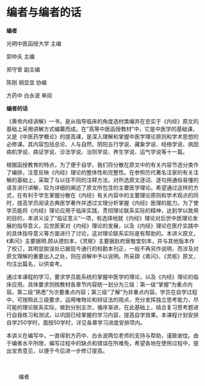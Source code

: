 # 编者与编者的话

**编者**

光明中医函授大学 主编

郭仲夫 主编

郑守曾 副主编

陈刚 胡显宜 协编

方药中 白永波 审阅



**编者的话**

《黄帝内经讲解》一书，是从指导临床的角度选材类编并在忠实于《内经》原文的基础上采用讲解方式编纂而成。在“高等中医函授教材”中，它是中医学的基础课，又是《中医药学概论》的提高课，是深入理解和掌握中医学理论原则和学术思想的必修课。其内容包括总论、人与自然、阴阳五行学说、藏象学说、经络学说、病因病机学说、病证学说、诊法学说、治则学说、养生学说、运气学说等十一篇。

根据函授教育的特点，为了便于自学，我们将分散在原文中的有关内容节选分类作了编排，注意反映《内经》理论的整体性和完整性。在参照历代著名注家的有关注解的基础上，采取了与以往不同的注释方法，对所选原文逐词、逐句用通俗易懂的语言进行讲解，较为详细的阐述了原文所包含的主要医学理论。希望通过这样的方式，在有利于学生掌握分散在《内经》有关内容中的主要理论原则和学术观点的同时，提高学员阅读古典医学著作并透过文理分析掌握《内经》医理的能力。为了使学员能将《内经》理论应用于临床实践，贯彻理论联系实际的精神，达到学以致用的目的，本讲义设了“临证意义”一项，有选择地就《内经》理论对后世中医理论发展的指导意义，后世医家对《内经》理论的发展，以及《内经》理论在医疗实践中的具体指导意义等方面进行了讨论，这对理论联系实际是有帮助的。本讲义原文，《素问》主要据明.顾从德刻本，《灵枢》主要据赵府居敬堂刻本，并与其他版本作了校订，其明显脱误处已据现今通行的校勘本刊正，一般不再另作说明，而涉及对原文理解的重要出入之处，则在讲解中予以说明。所采撷《素问》、《灵枢》原文，均注出篇名，以供查考。

通过本课程的学习，要求学员能系统的掌握中医学的理论，以及《内经》理论的临床应用。具体要求则按教材各章节内容统一划分为三级：第一级“掌握”为重点内容。第二级“熟悉”为次要重点内容；第三级“了解”为非重点内容。学员在自学过程中，可按照此三级要求，运用唯物论和辩证法的观点，充分发挥独立思考能力，尽可能的理论联系实际，做到分别主次，循序渐进，在此基础上，结合复习思考题进行自我练习和测试，以巩固已经掌握的学习内容，提高自学效果。本课程计划安排自学250学时，面授50学时，详见各章学习进度安排项内。

本讲义在编写中，一直得到方药中、白永波两位老师的支持与帮助，谨致谢忱。由于编者水平所限，编写过程中的缺点和错误在所难免，希望各地在使用过程中，提出宝贵意见，以便于今后进一步修订提高。

　　

　　																			编者
